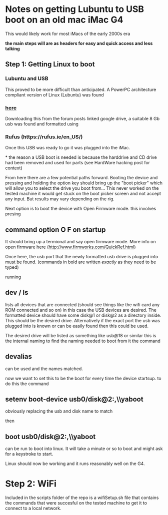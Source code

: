 <h1> Notes on getting Lubuntu to USB boot on an old mac iMac G4</h1> 

This would likely work for most iMacs of the early 2000s era

<b>the main steps will are as headers for easy and quick access and less talking</b>

<h2> Step 1: Getting Linux to boot </h2>
<h3> Lubuntu and USB</h3>
This proved to be more difficult than anticipated. A PowerPC architecture compliant version of Linux (Lubuntu) was found <h3><a href="https://forums.macrumors.com/threads/lubuntu-16-04-remix-updated.2204742/">here</a></h3> Downloading this from the forum posts linked google drive, a suitable 8 Gb usb was found and formatted using <h3>Rufus (https://rufus.ie/en_US/)</h3>Once this USB was ready to go it was plugged into the iMac. 

\* the reason a USB boot is needed is because the harddrive and CD drive had been removed and used for parts (see HardWare hacking post for context)

From here there are a few potential paths forward. Booting the device and pressing and holding the option key should bring up the "boot picker" which will allow you to select the drive you boot from... This never worked on the tested machine it would get stuck on the boot picker screen and not accept any input. But results may vary depending on the rig.

Next option is to boot the device with Open Firmware mode. this involves presing <h2>command option O F on startup</h2> It should bring up a termional and say open firmware mode. More info on open firmware here (http://www.firmworks.com/QuickRef.html)

Once here, the usb port that the newly formatted usb drive is plugged into must be found. (commands in bold are written <i>exactly</i> as they need to be typed)

running <h2><b>dev / ls </b></h2> lists all devices that are connected (should see things like the wifi card any ROM connected and so on) in this case the USB devices are desired. The formatted device should have some disk@1 or disk@2 as a directory inside. This should be the desired drive. Alternatively if the exact port the usb was plugged into is known or can be easily found then this could be used. 

The desired drive will be listed as something like usb@18 or similar this is the internal naming to find the naming needed to boot from it the command <h2><b>devalias</b></h2> can be used and the names matched.

now we want to set this to be the boot for every time the device startsup. to do this the command <h2><b>setenv boot-device usb0/disk@2:,\\\\yaboot</b></h2> obviously replacing the usb and disk name to match 


then <h2><b>boot usb0/disk@2:,\\\\yaboot</b></h2> can be run to boot into linux. It will take a minute or so to boot and might ask for a keystroke to start.

Linux should now be working and it runs reasonably well on the G4. 

<h1>Step 2: WiFi</h1>

Included in the scripts folder of the repo is a wifiSetup.sh file that contains the commands that were succesful on the tested machine to get it to connect to a local network. 
